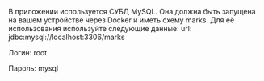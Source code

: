 В приложении используется СУБД MySQL. Она должна быть запущена на вашем устройстве через Docker и иметь схему marks.  Для её использования используйте следующие данные: url: jdbc:mysql://localhost:3306/marks

Логин: root

Пароль: mysql
